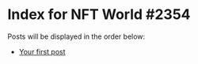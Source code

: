 # Index for NFT World #2354
Posts will be displayed in the order below:

- [Your first post](./001-first.md)


